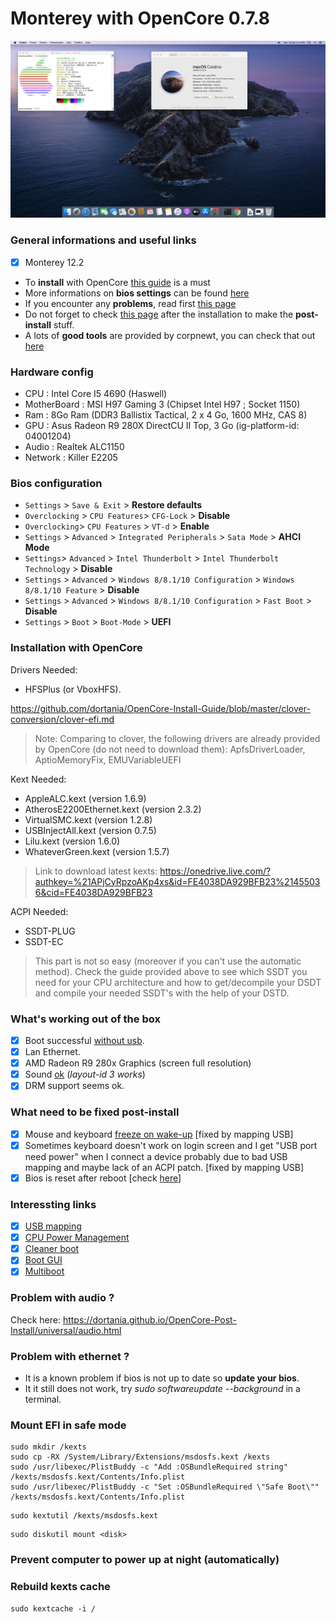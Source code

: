 # Monterey with OpenCore 0.7.8

![desktop](/catalina.png)

### General informations and useful links

- [x] Monterey 12.2

- To **install** with OpenCore [this guide](https://dortania.github.io/OpenCore-Install-Guide/) is a must 
- More informations on **bios settings** can be found [here](https://dortania.github.io/OpenCore-Install-Guide/config.plist/haswell.html#intel-bios-settings)    
- If you encounter any **problems**, read first [this page](https://dortania.github.io/OpenCore-Install-Guide/troubleshooting/troubleshooting.html)    
- Do not forget to check [this page](https://dortania.github.io/OpenCore-Post-Install) after the installation to make the **post-install** stuff.        
- A lots of **good tools** are provided by corpnewt, you can check that out [here](https://github.com/corpnewt)   

### Hardware config 
- CPU : Intel Core I5 4690 (Haswell)   
- MotherBoard : MSI H97 Gaming 3 (Chipset Intel H97 ; Socket 1150)   
- Ram : 8Go Ram (DDR3 Ballistix Tactical, 2 x 4 Go, 1600 MHz, CAS 8)    
- GPU : Asus Radeon R9 280X DirectCU II Top, 3 Go (ig-platform-id: 04001204)         
- Audio : Realtek ALC1150  
- Network : Killer E2205   

### Bios configuration
- `Settings` > `Save & Exit` > **Restore defaults**   
- `Overclocking` > `CPU Features`> `CFG-Lock` > **Disable**    
- `Overclocking`> `CPU Features` > `VT-d` > **Enable**     
- `Settings` > `Advanced` > `Integrated Peripherals` > `Sata Mode` > **AHCI Mode**    
- `Settings`> `Advanced` > `Intel Thunderbolt` > `Intel Thunderbolt Technology` > **Disable**    
- `Settings` > `Advanced` > `Windows 8/8.1/10 Configuration` > `Windows 8/8.1/10 Feature` > **Disable**       
- `Settings` > `Advanced` > `Windows 8/8.1/10 Configuration` > `Fast Boot` > **Disable**     
- `Settings` > `Boot` > `Boot-Mode` > **UEFI**    

### Installation with OpenCore

Drivers Needed:     
- HFSPlus (or VboxHFS).        

https://github.com/dortania/OpenCore-Install-Guide/blob/master/clover-conversion/clover-efi.md    

> Note: Comparing to clover, the following drivers are already provided by OpenCore (do not need to download them): ApfsDriverLoader, AptioMemoryFix, EMUVariableUEFI

Kext Needed:     
- AppleALC.kext (version 1.6.9)    
- AtherosE2200Ethernet.kext (version 2.3.2)    
- VirtualSMC.kext (version 1.2.8)    
- USBInjectAll.kext (version 0.7.5)    
- Lilu.kext (version 1.6.0)
- WhateverGreen.kext (version 1.5.7)     

> Link to download latest kexts: https://onedrive.live.com/?authkey=%21APjCyRpzoAKp4xs&id=FE4038DA929BFB23%21455036&cid=FE4038DA929BFB23    

ACPI Needed:
- SSDT-PLUG
- SSDT-EC

> This part is not so easy (moreover if you can't use the automatic method). Check the guide provided above to see which SSDT you need for your CPU architecture and how to get/decompile your DSDT and compile your needed SSDT's with the help of your DSTD.  

### What's working out of the box

- [x] Boot successful [without usb](https://dortania.github.io/OpenCore-Post-Install/universal/oc2hdd.html).   
- [x] Lan Ethernet.   
- [x] AMD Radeon R9 280x Graphics (screen full resolution)
- [x] Sound [ok](https://dortania.github.io/OpenCore-Post-Install/universal/audio.html) (_layout-id 3 works_)
- [x] DRM support seems ok.   

### What need to be fixed post-install
- [x] Mouse and keyboard [freeze on wake-up](https://dortania.github.io/OpenCore-Post-Install/universal/sleep.html) [fixed by mapping USB]
- [x] Sometimes keyboard doesn't work on login screen and I get "USB port need power" when I connect a device probably due to bad USB mapping and maybe lack of an ACPI patch. [fixed by mapping USB]
- [x] Bios is reset after reboot [check [here](https://dortania.github.io/OpenCore-Install-Guide/troubleshooting/troubleshooting.html#bios-reset-or-sent-into-safemode-after-reboot-shutdown)] 

### Interessting links
- [x] [USB mapping](https://dortania.github.io/OpenCore-Post-Install/usb/#macos-and-the-15-port-limit)
- [x] [CPU Power Management](https://dortania.github.io/OpenCore-Post-Install/universal/pm.html#enabling-x86platformplugin)
- [x] [Cleaner boot](https://dortania.github.io/OpenCore-Post-Install/cosmetic/verbose.html#macos-decluttering)
- [x] [Boot GUI](https://dortania.github.io/OpenCore-Post-Install/cosmetic/gui.html#setting-up-boot-chime-with-audiodxe)
- [x] [Multiboot](https://dortania.github.io/OpenCore-Post-Install/multiboot/bootstrap.html#preparation)

### Problem with audio ?
Check here: https://dortania.github.io/OpenCore-Post-Install/universal/audio.html             

### Problem with ethernet ?
- It is a known problem if bios is not up to date so **update your bios**.    
- It it still does not work, try _sudo softwareupdate --background_ in a terminal.    

### Mount EFI in safe mode
```
sudo mkdir /kexts                
sudo cp -RX /System/Library/Extensions/msdosfs.kext /kexts
sudo /usr/libexec/PlistBuddy -c "Add :OSBundleRequired string" /kexts/msdosfs.kext/Contents/Info.plist
sudo /usr/libexec/PlistBuddy -c "Set :OSBundleRequired \"Safe Boot\"" /kexts/msdosfs.kext/Contents/Info.plist
```

```
sudo kextutil /kexts/msdosfs.kext
```

```
sudo diskutil mount <disk>
```

### Prevent computer to power up at night (automatically)

### Rebuild kexts cache
```
sudo kextcache -i /
```
